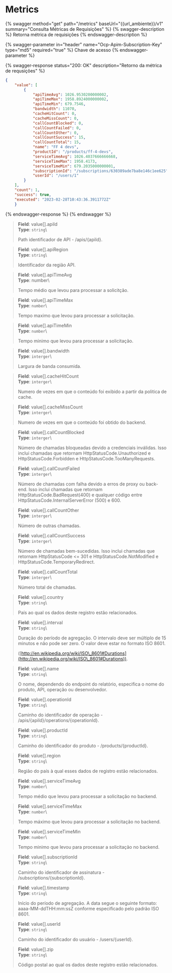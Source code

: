 # Metrics

{% swagger method="get" path="/metrics" baseUrl="{{url_ambiente}}/v1" summary="Consulta Métricas de Requisições" %}
{% swagger-description %}
Retorna métrica de requisições
{% endswagger-description %}

{% swagger-parameter in="header" name="Ocp-Apim-Subscription-Key" type="md5" required="true" %}
Chave de acesso
{% endswagger-parameter %}

{% swagger-response status="200: OK" description="Retorno da métrica de requsições" %}
```json
{
    "value": [
        {
            "apiTimeAvg": 1026.9530200000002,
            "apiTimeMax": 1958.8924000000002,
            "apiTimeMin": 679.7546,
            "bandwidth": 11070,
            "cacheHitCount": 0,
            "cacheMissCount": 0,
            "callCountBlocked": 0,
            "callCountFailed": 0,
            "callCountOther": 0,
            "callCountSuccess": 15,
            "callCountTotal": 15,
            "name": "FF 4 devs",
            "productId": "/products/ff-4-devs",
            "serviceTimeAvg": 1026.4037666666668,
            "serviceTimeMax": 1958.4173,
            "serviceTimeMin": 679.2035000000001,
            "subscriptionId": "/subscriptions/630389ade7ba8e146c1ee625",
            "userId": "/users/1"
        }
    ],
    "count": 1,
    "success": true,
    "executed": "2023-02-28T10:43:36.3911772Z"
    }

```
{% endswagger-response %}
{% endswagger %}



> **Field**: value\[].apiId\
> **Type**: `string`\\
>
> Path identificador de API - /apis/{apiId}.

> **Field**: value\[].apiRegion\
> **Type**: `string`\\
>
> Identificador da região API.

> **Field**: value\[].apiTimeAvg\
> **Type**: number\\
>
> Tempo médio que levou para processar a solicitção.

> **Field**: value\[].apiTimeMax\
> **Type**: `number`\\
>
> Tempo maximo que levou para processar a solicitação.

> **Field**: value\[].apiTimeMin\
> **Type**: `number`\\
>
> Tempo minimo que levou para processar a solicitação.

> **Field**: value\[].bandwidth\
> **Type**: `interger`\\
>
> Largura de banda consumida.

> **Field**: value\[].cacheHitCount\
> **Type**: `interger`\\
>
> Numero de vezes em que o conteúdo foi exibido a partir da politica de cache.

> **Field**: value\[].cacheMissCount\
> **Type**: `interger`\\
>
> Numero de vezes em que o conteúdo foi obtido do backend.

> **Field**: value\[].callCountBlocked\
> **Type**: `interger`\\
>
> Número de chamadas bloqueadas devido a credenciais inválidas. Isso inclui chamadas que retornam HttpStatusCode.Unauthorized e HttpStatusCode.Forbidden e HttpStatusCode.TooManyRequests.

> **Field**: value\[].callCountFailed\
> **Type**: `interger`\\
>
> Número de chamadas com falha devido a erros de proxy ou back-end. Isso inclui chamadas que retornam HttpStatusCode.BadRequest(400) e qualquer código entre HttpStatusCode.InternalServerError (500) e 600.

> **Field**: value\[].callCountOther\
> **Type**: `interger`\\
>
> Número de outras chamadas.

> **Field**: value\[].callCountSuccess\
> **Type**: `interger`\\
>
> Número de chamadas bem-sucedidas. Isso inclui chamadas que retornam HttpStatusCode <= 301 e HttpStatusCode.NotModified e HttpStatusCode.TemporaryRedirect.

> **Field**: value\[].callCountTotal\
> **Type**: `interger`\\
>
> Número total de chamadas.

> **Field**: value\[].country\
> **Type**: `string`\\
>
> País ao qual os dados deste registro estão relacionados.

> **Field**: value\[].interval\
> **Type**: `string`\\
>
> Duração do período de agregação. O intervalo deve ser múltiplo de 15 minutos e não pode ser zero. O valor deve estar no formato ISO 8601.
>
> ([http://en.wikipedia.org/wiki/ISO\_8601#Durations](http://en.wikipedia.org/wiki/ISO\_8601#Durations)).

> **Field**: value\[].name\
> **Type**: `string`\\
>
> O nome, dependendo do endpoint do relatório, especifica o nome do produto, API, operação ou desenvolvedor.

> **Field**: value\[].operationId\
> **Type**: `string`\\
>
> Caminho do identificador de operação - /apis/{apiId}/operations/{operationId}.

> **Field**: value\[].productId\
> **Type**: `string`\\
>
> Caminho do identificador do produto - /products/{productId}.

> **Field**: value\[].region\
> **Type**: `string`\\
>
> Região do país à qual esses dados de registro estão relacionados.

> **Field**: value\[].serviceTimeAvg\
> **Type**: `number`\\
>
> Tempo médio que levou para processar a solicitação no backend.

> **Field**: value\[].serviceTimeMax\
> **Type**: `number`\\
>
> Tempo máximo que levou para processar a solicitação no backend.

> **Field**: value\[].serviceTimeMin\
> **Type**: `number`\\
>
> Tempo minimo que levou para processar a solicitação no backend.

> **Field**: value\[].subscriptionId\
> **Type**: `string`\\
>
> Caminho do identificador de assinatura - /subscriptions/{subscriptionId}.

> **Field**: value\[].timestamp\
> **Type**: `string`\\
>
> Início do período de agregação. A data segue o seguinte formato: aaaa-MM-ddTHH:mm:ssZ conforme especificado pelo padrão ISO 8601.

> **Field**: value\[].userId\
> **Type**: `string`\\
>
> Caminho do identificador do usuário - /users/{userId}.

> **Field**: value\[].zip\
> **Type**: `string`\\
>
> Código postal ao qual os dados deste registro estão relacionados.
